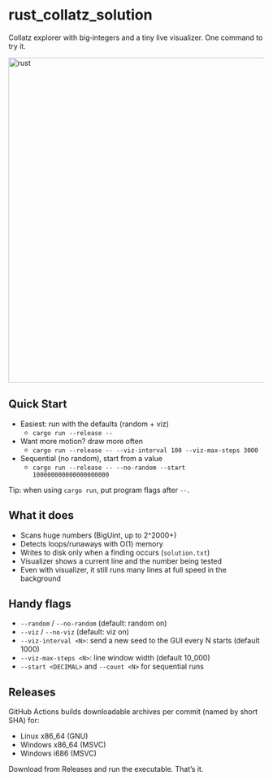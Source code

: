 rust_collatz_solution
=====================

Collatz explorer with big‑integers and a tiny live visualizer. One command to try it.

<img width="1280" height="640" alt="rust" src="https://github.com/user-attachments/assets/fac9e768-e5ce-4a73-a8b4-c076c4c22845" />

Quick Start
-----------

- Easiest: run with the defaults (random + viz)
  - `cargo run --release --`
- Want more motion? draw more often
  - `cargo run --release -- --viz-interval 100 --viz-max-steps 3000`
- Sequential (no random), start from a value
  - `cargo run --release -- --no-random --start 100000000000000000000`

Tip: when using `cargo run`, put program flags after `--`.

What it does
------------

- Scans huge numbers (BigUint, up to 2^2000+)
- Detects loops/runaways with O(1) memory
- Writes to disk only when a finding occurs (`solution.txt`)
- Visualizer shows a current line and the number being tested
- Even with visualizer, it still runs many lines at full speed in the background

Handy flags
-----------

- `--random` / `--no-random` (default: random on)
- `--viz` / `--no-viz` (default: viz on)
- `--viz-interval <N>`: send a new seed to the GUI every N starts (default 1000)
- `--viz-max-steps <N>`: line window width (default 10_000)
- `--start <DECIMAL>` and `--count <N>` for sequential runs

Releases
--------

GitHub Actions builds downloadable archives per commit (named by short SHA) for:

- Linux x86_64 (GNU)
- Windows x86_64 (MSVC)
- Windows i686 (MSVC)

Download from Releases and run the executable. That’s it.
